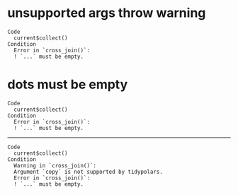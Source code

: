 # unsupported args throw warning

    Code
      current$collect()
    Condition
      Error in `cross_join()`:
      ! `...` must be empty.

# dots must be empty

    Code
      current$collect()
    Condition
      Error in `cross_join()`:
      ! `...` must be empty.

---

    Code
      current$collect()
    Condition
      Warning in `cross_join()`:
      Argument `copy` is not supported by tidypolars.
      Error in `cross_join()`:
      ! `...` must be empty.

